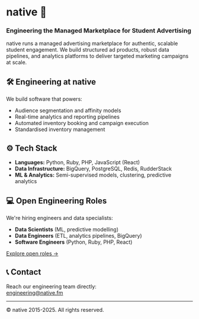# native 🚀

### Engineering the Managed Marketplace for Student Advertising

native runs a managed advertising marketplace for authentic, scalable student engagement. We build structured ad products, robust data pipelines, and analytics platforms to deliver targeted marketing campaigns at scale.

## 🛠️ Engineering at native

We build software that powers:

- Audience segmentation and affinity models
- Real-time analytics and reporting pipelines
- Automated inventory booking and campaign execution
- Standardised inventory management

## ⚙️ Tech Stack

- **Languages:** Python, Ruby, PHP, JavaScript (React)
- **Data Infrastructure:** BigQuery, PostgreSQL, Redis, RudderStack
- **ML & Analytics:** Semi-supervised models, clustering, predictive analytics

## 💻 Open Engineering Roles

We're hiring engineers and data specialists:

- **Data Scientists** (ML, predictive modelling)
- **Data Engineers** (ETL, analytics pipelines, BigQuery)
- **Software Engineers** (Python, Ruby, PHP, React)

[Explore open roles →](https://jobs.gohire.io/native-dtt5roeu/)

## 📞 Contact

Reach our engineering team directly:  
[engineering@native.fm](mailto:engineering@native.fm)

---
© native 2015-2025. All rights reserved.
